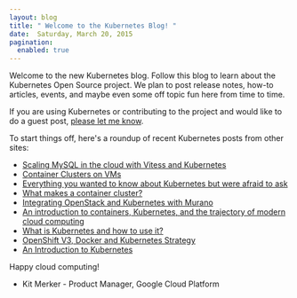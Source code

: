 ```yaml
---
layout: blog
title: " Welcome to the Kubernetes Blog! "
date:  Saturday, March 20, 2015
pagination:
  enabled: true
---
```

Welcome to the new Kubernetes blog. Follow this blog to learn about the Kubernetes Open Source project. We plan to post release notes, how-to articles, events, and maybe even some off topic fun here from time to time.


If you are using Kubernetes or contributing to the project and would like to do a guest post, [please let me know](mailto:kitm@google.com).



To start things off, here's a roundup of recent Kubernetes posts from other sites:

- [Scaling MySQL in the cloud with Vitess and Kubernetes](http://googlecloudplatform.blogspot.com/2015/03/scaling-MySQL-in-the-cloud-with-Vitess-and-Kubernetes.html)
- [Container Clusters on VMs](http://googlecloudplatform.blogspot.com/2015/02/container-clusters-on-vms.html)
- [Everything you wanted to know about Kubernetes but were afraid to ask](http://googlecloudplatform.blogspot.com/2015/01/everything-you-wanted-to-know-about-Kubernetes-but-were-afraid-to-ask.html)
- [What makes a container cluster?](http://googlecloudplatform.blogspot.com/2015/01/what-makes-a-container-cluster.html)
- [Integrating OpenStack and Kubernetes with Murano](https://www.mirantis.com/blog/integrating-openstack-and-kubernetes-with-murano/)
- [An introduction to containers, Kubernetes, and the trajectory of modern cloud computing](http://googlecloudplatform.blogspot.com/2015/01/in-coming-weeks-we-will-be-publishing.html)
- [What is Kubernetes and how to use it?](http://www.centurylinklabs.com/what-is-kubernetes-and-how-to-use-it/)
- [OpenShift V3, Docker and Kubernetes Strategy](https://blog.openshift.com/v3-docker-kubernetes-interview/)
- [An Introduction to Kubernetes](https://www.digitalocean.com/community/tutorials/an-introduction-to-kubernetes)


Happy cloud computing!


 - Kit Merker - Product Manager, Google Cloud Platform
